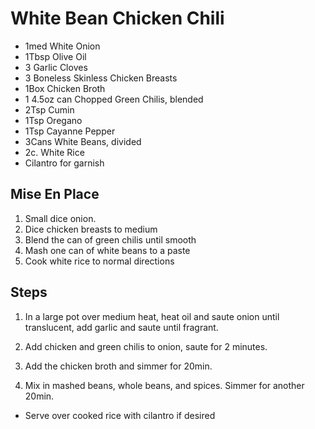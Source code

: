 # White Bean Chicken Chili

* 1med White Onion
* 1Tbsp Olive Oil
* 3 Garlic Cloves
* 3 Boneless Skinless Chicken Breasts
* 1Box Chicken Broth
* 1 4.5oz can Chopped Green Chilis, blended
* 2Tsp Cumin
* 1Tsp Oregano
* 1Tsp Cayanne Pepper
* 3Cans White Beans, divided
* 2c. White Rice
* Cilantro for garnish

## Mise En Place

1. Small dice onion.
2. Dice chicken breasts to medium
3. Blend the can of green chilis until smooth
4. Mash one can of white beans to a paste
5. Cook white rice to normal directions

## Steps

1. In a large pot over medium heat, heat oil and saute onion until translucent, add garlic and saute until fragrant.

2. Add chicken and green chilis to onion, saute for 2 minutes.

3. Add the chicken broth and simmer for 20min.

4. Mix in mashed beans, whole beans, and spices. Simmer for another 20min.

* Serve over cooked rice with cilantro if desired
